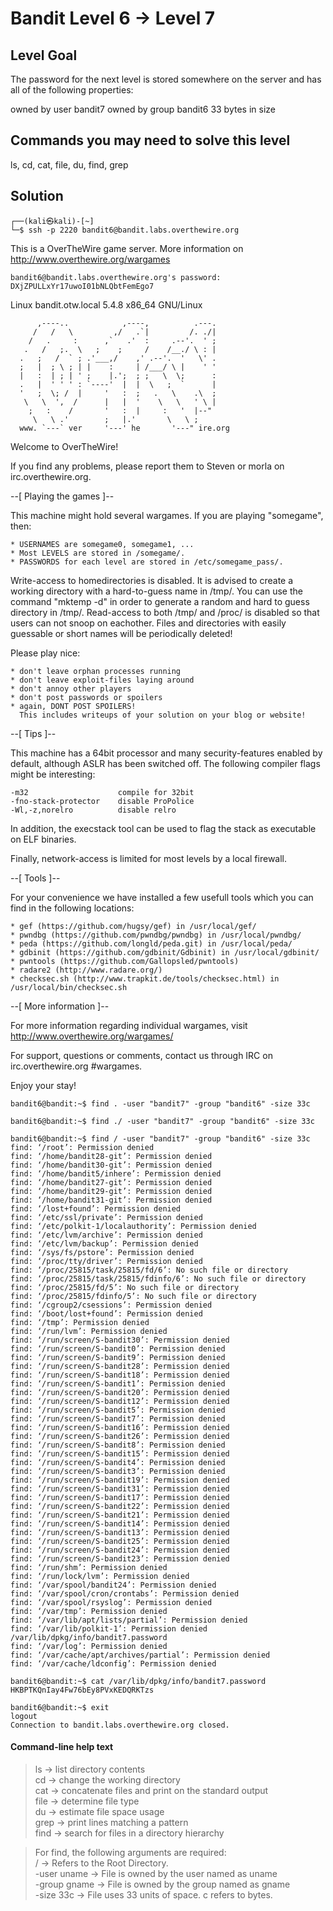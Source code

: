 # Bandit Level 6 → Level 7

## Level Goal
The password for the next level is stored somewhere on the server and has all of the following properties:

owned by user bandit7
owned by group bandit6
33 bytes in size

## Commands you may need to solve this level
ls, cd, cat, file, du, find, grep

## Solution

```
┌──(kali㉿kali)-[~]
└─$ ssh -p 2220 bandit6@bandit.labs.overthewire.org  
```

This is a OverTheWire game server. More information on http://www.overthewire.org/wargames

```
bandit6@bandit.labs.overthewire.org's password: DXjZPULLxYr17uwoI01bNLQbtFemEgo7
```

Linux bandit.otw.local 5.4.8 x86_64 GNU/Linux
```
      ,----..            ,----,          .---.
     /   /   \         ,/   .`|         /. ./|
    /   .     :      ,`   .'  :     .--'.  ' ;
   .   /   ;.  \   ;    ;     /    /__./ \ : |
  .   ;   /  ` ; .'___,/    ,' .--'.  '   \' .
  ;   |  ; \ ; | |    :     | /___/ \ |    ' '
  |   :  | ; | ' ;    |.';  ; ;   \  \;      :
  .   |  ' ' ' : `----'  |  |  \   ;  `      |
  '   ;  \; /  |     '   :  ;   .   \    .\  ;
   \   \  ',  /      |   |  '    \   \   ' \ |
    ;   :    /       '   :  |     :   '  |--"
     \   \ .'        ;   |.'       \   \ ;
  www. `---` ver     '---' he       '---" ire.org
```

Welcome to OverTheWire!

If you find any problems, please report them to Steven or morla on
irc.overthewire.org.

--[ Playing the games ]--

  This machine might hold several wargames.
  If you are playing "somegame", then:

    * USERNAMES are somegame0, somegame1, ...
    * Most LEVELS are stored in /somegame/.
    * PASSWORDS for each level are stored in /etc/somegame_pass/.

  Write-access to homedirectories is disabled. It is advised to create a
  working directory with a hard-to-guess name in /tmp/.  You can use the
  command "mktemp -d" in order to generate a random and hard to guess
  directory in /tmp/.  Read-access to both /tmp/ and /proc/ is disabled
  so that users can not snoop on eachother. Files and directories with
  easily guessable or short names will be periodically deleted!

  Please play nice:

    * don't leave orphan processes running
    * don't leave exploit-files laying around
    * don't annoy other players
    * don't post passwords or spoilers
    * again, DONT POST SPOILERS!
      This includes writeups of your solution on your blog or website!

--[ Tips ]--

  This machine has a 64bit processor and many security-features enabled
  by default, although ASLR has been switched off.  The following
  compiler flags might be interesting:

    -m32                    compile for 32bit
    -fno-stack-protector    disable ProPolice
    -Wl,-z,norelro          disable relro

  In addition, the execstack tool can be used to flag the stack as
  executable on ELF binaries.

  Finally, network-access is limited for most levels by a local
  firewall.

--[ Tools ]--

 For your convenience we have installed a few usefull tools which you can find
 in the following locations:

    * gef (https://github.com/hugsy/gef) in /usr/local/gef/
    * pwndbg (https://github.com/pwndbg/pwndbg) in /usr/local/pwndbg/
    * peda (https://github.com/longld/peda.git) in /usr/local/peda/
    * gdbinit (https://github.com/gdbinit/Gdbinit) in /usr/local/gdbinit/
    * pwntools (https://github.com/Gallopsled/pwntools)
    * radare2 (http://www.radare.org/)
    * checksec.sh (http://www.trapkit.de/tools/checksec.html) in /usr/local/bin/checksec.sh

--[ More information ]--

  For more information regarding individual wargames, visit
  http://www.overthewire.org/wargames/

  For support, questions or comments, contact us through IRC on
  irc.overthewire.org #wargames.

  Enjoy your stay!

```
bandit6@bandit:~$ find . -user "bandit7" -group "bandit6" -size 33c

bandit6@bandit:~$ find ./ -user "bandit7" -group "bandit6" -size 33c

bandit6@bandit:~$ find / -user "bandit7" -group "bandit6" -size 33c
find: ‘/root’: Permission denied
find: ‘/home/bandit28-git’: Permission denied
find: ‘/home/bandit30-git’: Permission denied
find: ‘/home/bandit5/inhere’: Permission denied
find: ‘/home/bandit27-git’: Permission denied
find: ‘/home/bandit29-git’: Permission denied
find: ‘/home/bandit31-git’: Permission denied
find: ‘/lost+found’: Permission denied
find: ‘/etc/ssl/private’: Permission denied
find: ‘/etc/polkit-1/localauthority’: Permission denied
find: ‘/etc/lvm/archive’: Permission denied
find: ‘/etc/lvm/backup’: Permission denied
find: ‘/sys/fs/pstore’: Permission denied
find: ‘/proc/tty/driver’: Permission denied
find: ‘/proc/25815/task/25815/fd/6’: No such file or directory
find: ‘/proc/25815/task/25815/fdinfo/6’: No such file or directory
find: ‘/proc/25815/fd/5’: No such file or directory
find: ‘/proc/25815/fdinfo/5’: No such file or directory
find: ‘/cgroup2/csessions’: Permission denied
find: ‘/boot/lost+found’: Permission denied
find: ‘/tmp’: Permission denied
find: ‘/run/lvm’: Permission denied
find: ‘/run/screen/S-bandit30’: Permission denied
find: ‘/run/screen/S-bandit0’: Permission denied
find: ‘/run/screen/S-bandit9’: Permission denied
find: ‘/run/screen/S-bandit28’: Permission denied
find: ‘/run/screen/S-bandit18’: Permission denied
find: ‘/run/screen/S-bandit1’: Permission denied
find: ‘/run/screen/S-bandit20’: Permission denied
find: ‘/run/screen/S-bandit12’: Permission denied
find: ‘/run/screen/S-bandit5’: Permission denied
find: ‘/run/screen/S-bandit7’: Permission denied
find: ‘/run/screen/S-bandit16’: Permission denied
find: ‘/run/screen/S-bandit26’: Permission denied
find: ‘/run/screen/S-bandit8’: Permission denied
find: ‘/run/screen/S-bandit15’: Permission denied
find: ‘/run/screen/S-bandit4’: Permission denied
find: ‘/run/screen/S-bandit3’: Permission denied
find: ‘/run/screen/S-bandit19’: Permission denied
find: ‘/run/screen/S-bandit31’: Permission denied
find: ‘/run/screen/S-bandit17’: Permission denied
find: ‘/run/screen/S-bandit22’: Permission denied
find: ‘/run/screen/S-bandit21’: Permission denied
find: ‘/run/screen/S-bandit14’: Permission denied
find: ‘/run/screen/S-bandit13’: Permission denied
find: ‘/run/screen/S-bandit25’: Permission denied
find: ‘/run/screen/S-bandit24’: Permission denied
find: ‘/run/screen/S-bandit23’: Permission denied
find: ‘/run/shm’: Permission denied
find: ‘/run/lock/lvm’: Permission denied
find: ‘/var/spool/bandit24’: Permission denied
find: ‘/var/spool/cron/crontabs’: Permission denied
find: ‘/var/spool/rsyslog’: Permission denied
find: ‘/var/tmp’: Permission denied
find: ‘/var/lib/apt/lists/partial’: Permission denied
find: ‘/var/lib/polkit-1’: Permission denied
/var/lib/dpkg/info/bandit7.password
find: ‘/var/log’: Permission denied
find: ‘/var/cache/apt/archives/partial’: Permission denied
find: ‘/var/cache/ldconfig’: Permission denied

bandit6@bandit:~$ cat /var/lib/dpkg/info/bandit7.password
HKBPTKQnIay4Fw76bEy8PVxKEDQRKTzs 

bandit6@bandit:~$ exit
logout
Connection to bandit.labs.overthewire.org closed.
```
#### Command-line help text
> ls     -> list directory contents <br/>
> cd     -> change the working directory <br/>
> cat    -> concatenate files and print on the standard output <br/>
> file   -> determine file type <br/>
> du     -> estimate file space usage <br/>
> grep   -> print lines matching a pattern <br/>
> find   -> search for files in a directory hierarchy <br/>

> For find, the following arguments are required: <br/>
> /               -> Refers to the Root Directory. <br/>
> -user uname     -> File is owned by the user named as uname <br/>
> -group gname    -> File is owned by the group named as gname <br/>
> -size 33c       -> File uses 33 units of space. c refers to bytes. 




